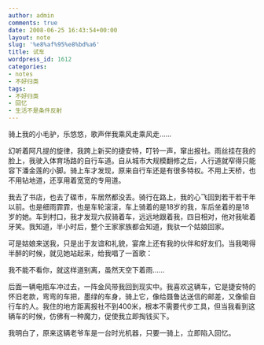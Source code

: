 ```yaml
---
author: admin
comments: true
date: 2008-06-25 16:43:54+00:00
layout: note
slug: '%e8%af%95%e8%bd%a6'
title: 试车
wordpress_id: 1612
categories:
- notes
- 不好归类
tags:
- 不好归类
- 回忆
- 生活不是条件反射
---
```


骑上我的小毛驴，乐悠悠，歌声伴我乘风走乘风走……

幻听着阿凡提的旋律，我跨上新买的捷安特，叮铃一声，窜出报社。雨丝挂在我的脸上，我驶入体育场路的自行车道。自从城市大规模翻修之后，人行道就窄得只能容下潘金莲的小脚。骑上车才发现，原来自行车还是有很多特权。不用上天桥，也不用钻地道，还享用着宽宽的专用道。

我去了书店，也去了碟市，车居然都没丢。骑行在路上，我的心飞回到若干若干年以前。也是细雨霏霏，也是车轮滚滚，车上骑着的是18岁的我，车后坐着的是18岁的她。车到村口，我才发现六叔骑着车，远远地跟着我，四目相对，他对我呲着牙笑。我知道，半小时后，整个王家家族都会知道，我驮一个姑娘回家。

可是姑娘来送我，只是出于友谊和礼貌，宴席上还有我的伙伴和好友们。当我喝得半醉的时候，就见她站起来，给我唱了一首歌：

我不能不看你，就这样道别离，虽然天空下着雨……

后面一辆电瓶车冲过去，一阵金风带我回到现实中。我喜欢这辆车，它是捷安特的怀旧老款，弯弯的车把，墨绿的车身，骑上它，像给聂鲁达送信的邮差，又像偷自行车的人。我住的地方距离报社不到400米，根本不需要代步工具，但当我看到这辆车的时候，仿佛有一种魔力，促使我立即掏钱买下。

我明白了，原来这辆老爷车是一台时光机器，只要一骑上，立即陷入回忆。

